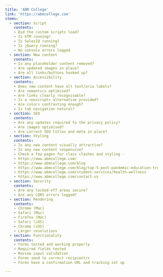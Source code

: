 ```yaml
---
title: 'ABM College'
link: 'https://abmcollege.com'
items:
  - section: Script
    contents:
    - Did the custom scripts load?
    - Is GTM running?
    - Is SalesIQ running?
    - Is jQuery running?
    - No console errors logged
  - section: New content
    contents:
    - Is any placeholder content removed?
    - Are updated images in place?
    - Are all links/buttons hooked up?
  - section: Accessibility
    contents:
    - Does new content have alt text/aria labels?
    - Are semantics optimised?
    - Are links clearly recognisable?
    - Is a <noscript> alternative provided?
    - Are colors contrasting enough?
    - Is tab navigation natural?
  - section: SEO
    contents:
    - Are any updates required to the privacy policy?
    - Are images optimised?
    - Are correct SEO titles and meta in place?
  - section: Styling
    contents:
    - Is any new content visually attractive?
    - Is any new content responsive?
    - Check a few pages for class clashes and styling -
    - https://www.abmcollege.com/
    - https://www.abmcollege.com/blog
    - https://www.abmcollege.com/blog/top-5-post-pandemic-education-trends
    - https://www.abmcollege.com/student-services/health-wellness
    - https://www.abmcollege.com/contact-us
  - section: Security
    contents:
    - Are any locked-off areas secure?
    - Are any CORS errors logged?
  - section: Rendering
    contents:
    - Chrome (Mac)
    - Safari (Mac)
    - Firefox (Mac)
    - Safari (iOS)
    - Chrome (iOS)
    - Larger resolutions
  - section: Functionality
    contents:
    - Forms tested and working properly
    - Required fields tested
    - Review input validation
    - Forms send to correct recipient/s
    - Forms have a confirmation URL and tracking set up

---
```

